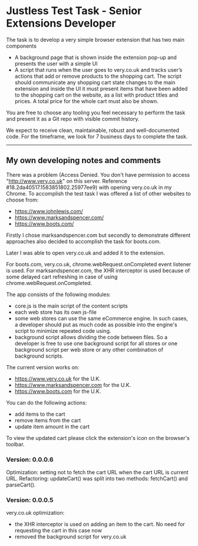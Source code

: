 # Justless Test Task - Senior Extensions Developer

The task is to develop a very simple browser extension that has two main components

- A background page that is shown inside the extension pop-up and presents the user with a simple UI
- A script that runs when the user goes to very.co.uk and tracks user’s actions that add or remove products to the shopping cart. The script should communicate any shopping cart state changes to the main extension and inside the UI it must present items that have been added to the shopping cart on the website, as a list with product titles and prices. A total price for the whole cart must also be shown.

You are free to choose any tooling you feel necessary to perform the task and present it as a Git repo with visible commit history.

We expect to receive clean, maintainable, robust and well-documented code. For the timeframe, we look for 7 business days to complete the task.

---

## My own developing notes and comments

There was a problem (Access Denied. You don't have permission to access "<http://www.very.co.uk>" on this server. Reference #18.2da40517.1583851802.25977ee9) with opening very.co.uk in my Chrome. To accomplish the test task I was offered a list of other websites to choose from:

- https://www.johnlewis.com/
- https://www.marksandspencer.com/
- https://www.boots.com/

Firstly I chose marksandspencer.com but secondly to demonstrate different approaches also decided to accomplish the task for boots.com.

Later I was able to open very.co.uk and added it to the extension.

For boots.com, very.co.uk, chrome.webRequest.onCompleted event listener is used.
For marksandspencer.com, the XHR interceptor is used because of some delayed cart refreshing in case of using chrome.webRequest.onCompleted.

The app consists of the following modules:

- core.js is the main script of the content scripts
- each web store has its own js-file
- some web stores can use the same eCommerce engine. In such cases, a developer should put as much code as possible into the engine's script to minimize repeated code using.
- background script allows dividing the code between files. So a developer is free to use one background script for all stores or one background script per web store or any other combination of background scripts.

The current version works on:

- https://www.very.co.uk for the U.K.
- https://www.marksandspencer.com for the U.K.
- https://www.boots.com for the U.K.

You can do the following actions:

- add items to the cart
- remove items from the cart
- update item amount in the cart

To view the updated cart please click the extension's icon on the browser's toolbar.

### Version: 0.0.0.6

Optimization: setting not to fetch the cart URL when the cart URL is current URL.
Refactoring: updateCart() was split into two methods: fetchCart() and parseCart().

### Version: 0.0.0.5

very.co.uk optimization:

- the XHR interceptor is used on adding an item to the cart. No need for requesting the cart in this case now
- removed the background script for very.co.uk
